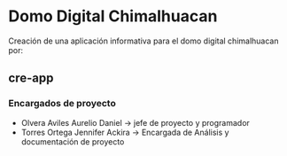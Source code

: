 # Domo Digital Chimalhuacan
Creación de una aplicación informativa para el domo digital chimalhuacan por:
## cre-app
### Encargados de proyecto
* Olvera Aviles Aurelio Daniel -> jefe de proyecto y programador 
* Torres Ortega Jennifer Ackira -> Encargada de Análisis y documentación de proyecto 
